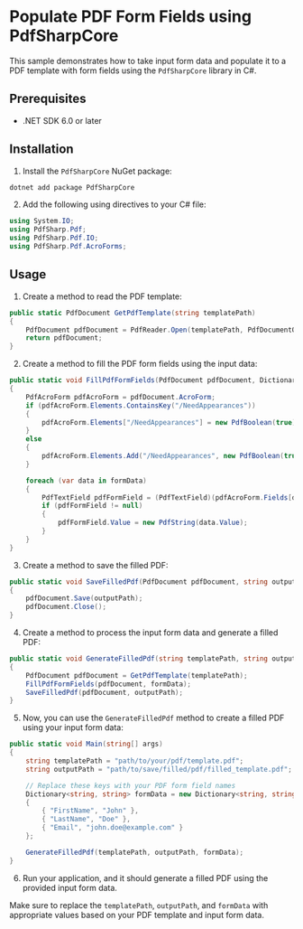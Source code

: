 # Populate PDF Form Fields using PdfSharpCore

This sample demonstrates how to take input form data and populate it to a PDF template with form fields using the `PdfSharpCore` library in C#.

## Prerequisites

- .NET SDK 6.0 or later

## Installation

1. Install the `PdfSharpCore` NuGet package:

```sh
dotnet add package PdfSharpCore
```

2. Add the following using directives to your C# file:

```csharp
using System.IO;
using PdfSharp.Pdf;
using PdfSharp.Pdf.IO;
using PdfSharp.Pdf.AcroForms;
```

## Usage

1. Create a method to read the PDF template:

```csharp
public static PdfDocument GetPdfTemplate(string templatePath)
{
    PdfDocument pdfDocument = PdfReader.Open(templatePath, PdfDocumentOpenMode.Modify);
    return pdfDocument;
}
```

2. Create a method to fill the PDF form fields using the input data:

```csharp
public static void FillPdfFormFields(PdfDocument pdfDocument, Dictionary<string, string> formData)
{
    PdfAcroForm pdfAcroForm = pdfDocument.AcroForm;
    if (pdfAcroForm.Elements.ContainsKey("/NeedAppearances"))
    {
        pdfAcroForm.Elements["/NeedAppearances"] = new PdfBoolean(true);
    }
    else
    {
        pdfAcroForm.Elements.Add("/NeedAppearances", new PdfBoolean(true));
    }

    foreach (var data in formData)
    {
        PdfTextField pdfFormField = (PdfTextField)(pdfAcroForm.Fields[data.Key]);
        if (pdfFormField != null)
        {
            pdfFormField.Value = new PdfString(data.Value);
        }
    }
}
```

3. Create a method to save the filled PDF:

```csharp
public static void SaveFilledPdf(PdfDocument pdfDocument, string outputPath)
{
    pdfDocument.Save(outputPath);
    pdfDocument.Close();
}
```

4. Create a method to process the input form data and generate a filled PDF:

```csharp
public static void GenerateFilledPdf(string templatePath, string outputPath, Dictionary<string, string> formData)
{
    PdfDocument pdfDocument = GetPdfTemplate(templatePath);
    FillPdfFormFields(pdfDocument, formData);
    SaveFilledPdf(pdfDocument, outputPath);
}
```

5. Now, you can use the `GenerateFilledPdf` method to create a filled PDF using your input form data:

```csharp
public static void Main(string[] args)
{
    string templatePath = "path/to/your/pdf/template.pdf";
    string outputPath = "path/to/save/filled/pdf/filled_template.pdf";

    // Replace these keys with your PDF form field names
    Dictionary<string, string> formData = new Dictionary<string, string>
    {
        { "FirstName", "John" },
        { "LastName", "Doe" },
        { "Email", "john.doe@example.com" }
    };

    GenerateFilledPdf(templatePath, outputPath, formData);
}
```

6. Run your application, and it should generate a filled PDF using the provided input form data.

Make sure to replace the `templatePath`, `outputPath`, and `formData` with appropriate values based on your PDF template and input form data.
